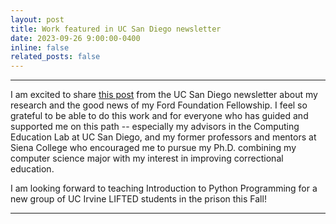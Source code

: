 ```yaml
---
layout: post
title: Work featured in UC San Diego newsletter
date: 2023-09-26 9:00:00-0400
inline: false
related_posts: false
---
```


---

I am excited to share <a href="https://today.ucsd.edu/story/computing-beyond-bars">this post</a> from the UC San Diego newsletter about my research and the good news of my Ford Foundation Fellowship. I feel so grateful to be able to do this work and for everyone who has guided and supported me on this path -- especially my advisors in the Computing Education Lab at UC San Diego, and my former professors and mentors at Siena College who encouraged me to pursue my Ph.D. combining my computer science major with my interest in improving correctional education.

I am looking forward to teaching Introduction to Python Programming for a new group of UC Irvine LIFTED students in the prison this Fall!

---
